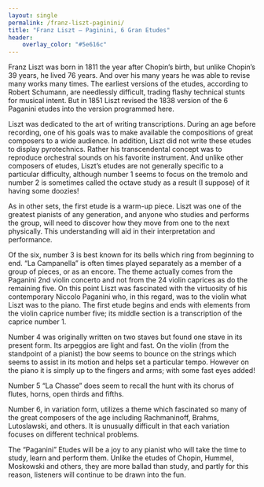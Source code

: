 ```yaml
---
layout: single
permalink: /franz-liszt-paginini/
title: "Franz Liszt – Paginini, 6 Gran Etudes"
header:
    overlay_color: "#5e616c"
---
```


Franz Liszt was born in 1811 the year after Chopin’s birth, but unlike Chopin’s 39 years, he lived 76 years. And over his many years he was able to revise many works many times. The earliest versions of the etudes, according to Robert Schumann, are needlessly difficult, trading flashy technical stunts for musical intent. But in 1851 Liszt revised the 1838 version of the 6 Paganini etudes into the version programmed here.

Liszt was dedicated to the art of writing transcriptions. During an age before recording, one of his goals was to make available the compositions of great composers to a wide audience. In addition, Liszt did not write these etudes to display pyrotechnics. Rather his transcendental concept was to reproduce orchestral sounds on his favorite instrument. And unlike other composers of etudes, Liszt’s etudes are not generally specific to a particular difficulty, although number 1 seems to focus on the tremolo and number 2 is sometimes called the octave study as a result (I suppose) of it having some doozies!

As in other sets, the first etude is a warm-up piece. Liszt was one of the greatest pianists of any generation, and anyone who studies and performs the group, will need to discover how they move from one to the next physically. This understanding will aid in their interpretation and performance.

Of the six, number 3 is best known for its bells which ring from beginning to end. “La Campanella” is often times played separately as a member of a group of pieces, or as an encore. The theme actually comes from the Paganini 2nd violin concerto and not from the 24 violin caprices as do the remaining five. On this point Liszt was fascinated with the virtuosity of his contemporary Niccolo Paganini who, in this regard, was to the violin what Liszt was to the piano. The first etude begins and ends with elements from the violin caprice number five; its middle section is a transcription of the caprice number 1.

Number 4 was originally written on two staves but found one stave in its present form. Its arpeggios are light and fast. On the violin (from the standpoint of a pianist) the bow seems to bounce on the strings which seems to assist in its motion and helps set a particular tempo. However on the piano it is simply up to the fingers and arms; with some fast eyes added!

Number 5 “La Chasse” does seem to recall the hunt with its chorus of flutes, horns, open thirds and fifths.

Number 6, in variation form, utilizes a theme which fascinated so many of the great composers of the age including Rachmaninoff, Brahms, Lutoslawski, and others. It is unusually difficult in that each variation focuses on different technical problems.

The “Paganini” Etudes will be a joy to any pianist who will take the time to study, learn and perform them. Unlike the etudes of Chopin, Hummel, Moskowski and others, they are more ballad than study, and partly for this reason, listeners will continue to be drawn into the fun.